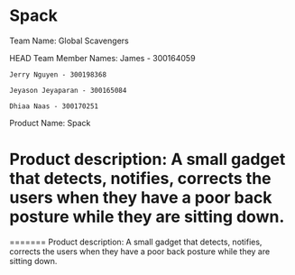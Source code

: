 Spack
=====

Team Name: Global Scavengers

HEAD
Team Member Names:
	James - 300164059

	Jerry Nguyen - 300198368

	Jeyason Jeyaparan - 300165084

	Dhiaa Naas - 300170251

Product Name: 
	Spack

Product description: 
	A small gadget that detects, notifies,
	corrects the users when they have a poor back posture while
	they are sitting down.
=======
=======
Product description: A small gadget that detects, notifies,
corrects the users when they have a poor back posture while
they are sitting down.


